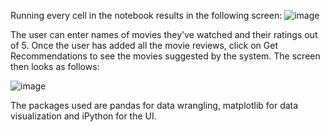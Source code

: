 Running every cell in the notebook results in the following screen:
![image](https://github.com/user-attachments/assets/9394691a-3efa-4f0e-82b7-e1b0be14eeca)

The user can enter names of movies they've watched and their ratings out of 5. Once the user has added all the movie reviews, click on Get Recommendations to see the movies suggested by the system.
The screen then looks as follows:

![image](https://github.com/user-attachments/assets/2edee545-c7f4-4fcf-8608-335ec61b7aef)


The packages used are pandas for data wrangling, matplotlib for data visualization and iPython for the UI.
